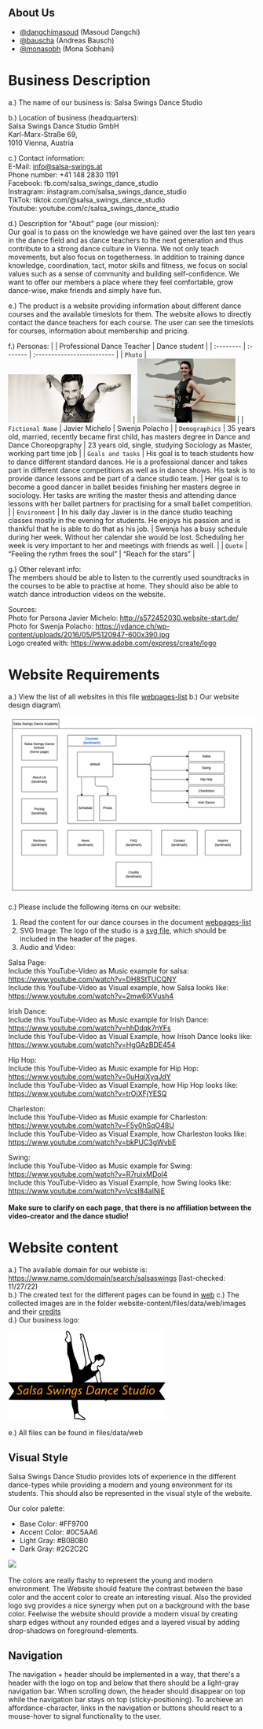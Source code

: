 ## About Us
- [@dangchimasoud](https://www.github.com/dangchimasoud) (Masoud Dangchi)
- [@bauscha](https://www.github.com/bauscha) (Andreas Bausch)
- [@monasobh](https://www.github.com/monasobh) (Mona Sobhani)

# Business Description

a.) The name of our business is: Salsa Swings Dance Studio

b.) Location of business (headquarters):\
Salsa Swings Dance Studio GmbH\
Karl-Marx-Straße 69,\
1010 Vienna, Austria

c.) Contact information:\
E-Mail: info@salsa-swings.at\
Phone number: +41 148 2830 1191\
Facebook: fb.com/salsa_swings_dance_studio\
Instragram: instagram.com/salsa_swings_dance_studio\
TikTok: tiktok.com/@salsa_swings_dance_studio\
Youtube: youtube.com/c/salsa_swings_dance_studio

d.) Description for "About" page (our mission):\
Our goal is to pass on the knowledge we have gained over the last ten years in the dance field and as dance teachers to the next generation and thus contribute to a strong dance culture in Vienna. We not only teach movements, but also focus on togetherness. In addition to training dance knowledge, coordination, tact, motor skills and fitness, we focus on social values such as a sense of community and building self-confidence. We want to offer our members a place where they feel comfortable, grow dance-wise, make friends and simply have fun.

e.) The product is a website providing information about different dance courses and the available timeslots for them. The website allows to directly contact the dance teachers for each course. The user can see the timeslots for courses, information about membership and pricing.

f.) Personas:
|  | Professional Dance Teacher     | Dance student                |
| :-------- | :------- | :------------------------- |
| `Photo` | <img src="readme_images/daniel_benz.jpg" width="250" /> | <img src="readme_images/swenja_polancho.jpg" width="200" /> |
| `Fictional Name` | Javier Michelo | Swenja Polacho |
| `Demographics` | 35 years old, married, recently became first child, has masters degree in Dance and Dance Choreopgraphy | 23 years old, single, studying Sociology as Master, working part time job |
| `Goals and tasks` | His goal is to teach students how to dance different standard dances. He is a professional dancer and takes part in different dance competitions as well as in dance shows. His task is to provide dance lessons and be part of a dance studio team. | Her goal is to become a good dancer in ballet besides finishing her masters degree in sociology. Her tasks are writing the master thesis and attending dance lessons with her ballet partners for practising for a small ballet competition. |
| `Environment` | In his daily day Javier is in the dance studio teaching classes mostly in the evening for students. He enjoys his passion and is thankful that he is able to do that as his job. | Swenja has a busy schedule during her week. Without her calendar she would be lost. Scheduling her week is very important to her and meetings with friends as well. |
| `Quote` | “Feeling the rythm frees the soul” | “Reach for the stars” |


g.) Other relevant info:\
The members should be able to listen to the currently used soundtracks in the courses to be able to practise at home. They should also be able to watch dance introduction videos on the website.

Sources:\
Photo for Persona Javier Michelo: http://s572452030.website-start.de/ \
Photo for Swenja Polacho: https://jvdance.ch/wp-content/uploads/2016/05/P5120947-600x390.jpg \
Logo created with: https://www.adobe.com/express/create/logo

# Website Requirements
a.) View the list of all websites in this file [webpages-list](assignment-2a/website-content/webpages-list.html)
b.) Our website design diagram\

<img src="readme_images/website-diagram.png" />

c.) Please include the following items on our website:

1. Read the content for our dance courses in the document [webpages-list](website-content/Courses-List.xml)
2. SVG Image: The logo of the studio is a [svg file](website-content/images/logo.svg), which should be included in the header of the pages. 
3. Audio and Video:

Salsa Page:<br>
Include this YouTube-Video as Music example for salsa: https://www.youtube.com/watch?v=DH8StTUCQNY<br>
Include this YouTube-Video as Visual example, how Salsa looks like: https://www.youtube.com/watch?v=2mw6lXVush4

Irish Dance:<br>
Include this YouTube-Video as Music example for Irish Dance: https://www.youtube.com/watch?v=hhDdqk7nYFs<br>
Include this YouTube-Video as Visual Example, how Irisoh Dance looks like: https://www.youtube.com/watch?v=HgGAzBDE454

Hip Hop:<br>
Include this YouTube-Video as Music example for Hip Hop: https://www.youtube.com/watch?v=0uHqiXyqJdY<br>
Include this YouTube-Video as Visual Example, how Hip Hop looks like: https://www.youtube.com/watch?v=trOjXFjYESQ

Charleston:<br>
Include this YouTube-Video as Music example for Charleston: https://www.youtube.com/watch?v=F5y0hSqO48U<br>
Include this YouTube-Video as Visual Example, how Charleston looks like: https://www.youtube.com/watch?v=bkPUC3gWvbE

Swing:<br>
Include this YouTube-Video as Music example for Swing: https://www.youtube.com/watch?v=R7ruixMDol4<br>
Include this YouTube-Video as Visual Example, how Swing looks like: https://www.youtube.com/watch?v=VcsI84aINjE
<br><br>
<strong>Make sure to clarify on each page, that there is no affiliation between the video-creator and the dance studio!</strong>

# Website content
a.) The available domain for our webiste is: https://www.name.com/domain/search/salsaswings [last-checked: 11/27/22)\
b.) The created text for the different pages can be found in [web](website-content/files/data/web/website_text.md)
c.) The collected images are in the folder website-content/files/data/web/images and their [credits](website-content/files/data/web/images/credits.html)\
d.) Our business logo:


<img src="assignment-2a/website-content/files/data/web/logo.svg" width="320" />


e.) All files can be found in files/data/web

## Visual Style
Salsa Swings Dance Studio provides lots of experience in the different dance-types while providing a modern and young environment for its students. This should also be represented in the visual style of the website.

Our color palette:
- Base Color: #FF9700
- Accent Color: #0C5AA6
- Light Gray: #B0B0B0
- Dark Gray: #2C2C2C

<img src="https://i.ibb.co/zGkkGHV/Color-Palette-Salsa-Swings-Dance-Studio.png" width="250" />

The colors are really flashy to represent the young and modern environment. The Website should feature the contrast between the base color and the accent color to create an interesting visual. Also the provided logo svg provides a nice synergy when put on a background with the base color. 
Feelwise the website should provide a modern visual by creating sharp edges without any rounded edges and a layered visual by adding drop-shadows on foreground-elements. 

## Navigation
The navigation + header should be implemented in a way, that there's a header with the logo on top and below that there should be a light-gray navigation bar. When scrolling down, the header should disappear on top while the navigation bar stays on top (sticky-positioning). 
To archieve an affordance-character, links in the navigation or buttons should react to a mouse-hover to signal functionality to the user. 


